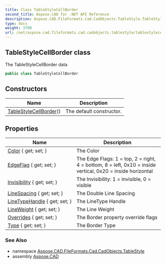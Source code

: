 ```yaml
---
title: Class TableStyleCellBorder
second_title: Aspose.CAD for .NET API Reference
description: Aspose.CAD.FileFormats.Cad.CadObjects.TableStyle.TableStyleCellBorder class. The TableStyleCellBorder data
type: docs
weight: 3790
url: /net/aspose.cad.fileformats.cad.cadobjects.tablestyle/tablestylecellborder/
---
```

## TableStyleCellBorder class

The TableStyleCellBorder data

```csharp
public class TableStyleCellBorder
```

## Constructors

| Name | Description |
| --- | --- |
| [TableStyleCellBorder](tablestylecellborder/)() | The default constructor. |

## Properties

| Name | Description |
| --- | --- |
| [Color](../../aspose.cad.fileformats.cad.cadobjects.tablestyle/tablestylecellborder/color/) { get; set; } | The Color |
| [EdgeFlag](../../aspose.cad.fileformats.cad.cadobjects.tablestyle/tablestylecellborder/edgeflag/) { get; set; } | The Edge Flags: 1 = top, 2 = right, 4 = bottom, 8 = left, 0x10 = inside vertical, 0x20 = inside horizontal |
| [Invisibility](../../aspose.cad.fileformats.cad.cadobjects.tablestyle/tablestylecellborder/invisibility/) { get; set; } | The Invisibility: 1 = invisible, 0 = visible |
| [LineSpacing](../../aspose.cad.fileformats.cad.cadobjects.tablestyle/tablestylecellborder/linespacing/) { get; set; } | The Double Line Spacing |
| [LineTypeHandle](../../aspose.cad.fileformats.cad.cadobjects.tablestyle/tablestylecellborder/linetypehandle/) { get; set; } | The LineType Handle |
| [LineWeight](../../aspose.cad.fileformats.cad.cadobjects.tablestyle/tablestylecellborder/lineweight/) { get; set; } | The Line Weight |
| [Overrides](../../aspose.cad.fileformats.cad.cadobjects.tablestyle/tablestylecellborder/overrides/) { get; set; } | The Border property override flags |
| [Type](../../aspose.cad.fileformats.cad.cadobjects.tablestyle/tablestylecellborder/type/) { get; set; } | The Border Type |

### See Also

* namespace [Aspose.CAD.FileFormats.Cad.CadObjects.TableStyle](../../aspose.cad.fileformats.cad.cadobjects.tablestyle/)
* assembly [Aspose.CAD](../../)


